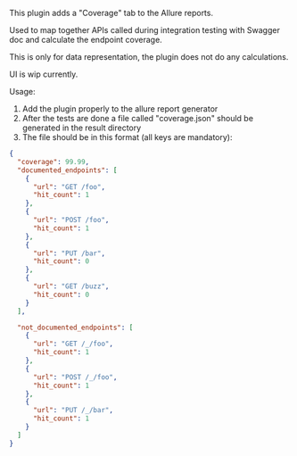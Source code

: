 This plugin adds a "Coverage" tab to the Allure reports.

Used to map together APIs called during integration testing with Swagger doc and calculate the endpoint coverage.

This is only for data representation, the plugin does not do any calculations.

UI is wip currently.

Usage:
1) Add the plugin properly to the allure report generator
2) After the tests are done a file called "coverage.json" should be generated in the result directory
3) The file should be in this format (all keys are mandatory):
```json
{
  "coverage": 99.99,
  "documented_endpoints": [
    {
      "url": "GET /foo",
      "hit_count": 1
    },
    {
      "url": "POST /foo",
      "hit_count": 1
    },
    {
      "url": "PUT /bar",
      "hit_count": 0
    },
    {
      "url": "GET /buzz",
      "hit_count": 0
    }
  ],

  "not_documented_endpoints": [
    {
      "url": "GET /_/foo",
      "hit_count": 1
    },
    {
      "url": "POST /_/foo",
      "hit_count": 1
    },
    {
      "url": "PUT /_/bar",
      "hit_count": 1
    }
  ]
}
```